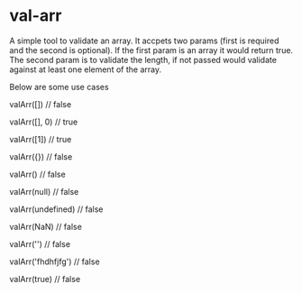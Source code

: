 # val-arr
A simple tool to validate an array.
It accpets two params (first is required and the second is optional).
If the first param is an array it would return true.
The second param is to validate the length, if not passed would validate against at least one element of the array.

Below are some use cases

valArr([]) // false

valArr([], 0) // true

valArr([1]) // true

valArr({}) // false

valArr() // false

valArr(null) // false

valArr(undefined) // false

valArr(NaN) // false

valArr('') // false

valArr('fhdhfjfg') // false

valArr(true) // false